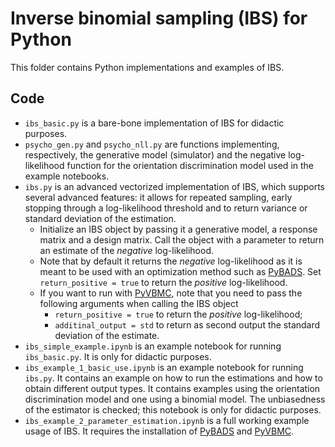 # Inverse binomial sampling (IBS) for Python

This folder contains Python implementations and examples of IBS.

## Code
- `ibs_basic.py` is a bare-bone implementation of IBS for didactic purposes.
- `psycho_gen.py` and `psycho_nll.py` are functions implementing, respectively, the generative model (simulator) and the negative log-likelihood function for the orientation discrimination model used in the example notebooks.
- `ibs.py` is an advanced vectorized implementation of IBS, which supports several advanced features: it allows for repeated sampling, early stopping through a log-likelihood threshold and to return variance or standard deviation of the estimation.
  - Initialize an IBS object by passing it a generative model, a response matrix and a design matrix. Call the object with a parameter to return an estimate of the *negative* log-likelihood.
  - Note that by default it returns the *negative* log-likelihood as it is meant to be used with an optimization method such as [PyBADS](https://github.com/acerbilab/pybads). Set `return_positive = true` to return the *positive* log-likelihood.
  - If you want to run  with [PyVBMC](https://github.com/acerbilab/pyvbmc), note that you need to pass the following arguments when calling the IBS object
    - `return_positive = true` to return the *positive* log-likelihood;
    - `additinal_output = std` to return as second output the standard deviation of the estimate.
- `ibs_simple_example.ipynb` is an example notebook for running `ibs_basic.py`. It is only for didactic purposes.
- `ibs_example_1_basic_use.ipynb` is an example notebook for running `ibs.py`. It contains an example on how to run the estimations and how to obtain different output types. It contains examples using the orientation discrimination model and one using a binomial model. The unbiasedness of the estimator is checked; this notebook is only for didactic purposes.
- `ibs_example_2_parameter_estimation.ipynb` is a full working example usage of IBS. It requires the installation of [PyBADS](https://github.com/acerbilab/pybads) and [PyVBMC](https://github.com/acerbilab/pyvbmc).
